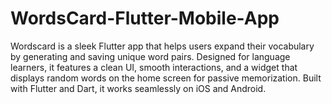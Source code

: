 # WordsCard-Flutter-Mobile-App
Wordscard is a sleek Flutter app that helps users expand their vocabulary by generating and saving unique word pairs. Designed for language learners, it features a clean UI, smooth interactions, and a widget that displays random words on the home screen for passive memorization. Built with Flutter and Dart, it works seamlessly on iOS and Android.

